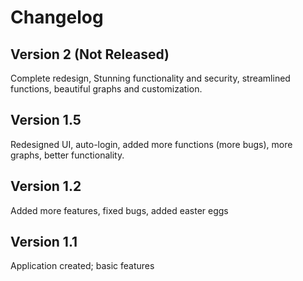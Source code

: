 # Changelog #


## Version 2 (Not Released) ##
Complete redesign, Stunning functionality and security, streamlined functions, beautiful graphs and customization.

## Version 1.5 ##
Redesigned UI, auto-login, added more functions (more bugs), more graphs, better functionality.

## Version 1.2 ##
Added more features, fixed bugs, added easter eggs

## Version 1.1 ##
Application created; basic features
